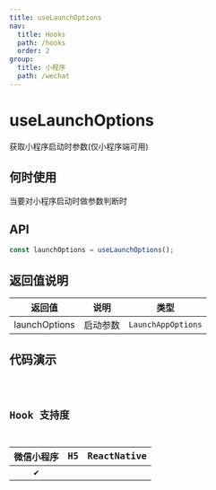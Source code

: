 ```yaml
---
title: useLaunchOptions
nav:
  title: Hooks
  path: /hooks
  order: 2
group:
  title: 小程序
  path: /wechat
---
```


# useLaunchOptions

获取小程序启动时参数(仅小程序端可用)

## 何时使用

当要对小程序启动时做参数判断时

## API

```ts
const launchOptions = useLaunchOptions();
```

## 返回值说明

| 返回值        | 说明     | 类型               |
| ------------- | -------- | ------------------ |
| launchOptions | 启动参数 | `LaunchAppOptions` |

## 代码演示

<code src="useLaunchOptions/index" group="wechat" />

## Hook 支持度

| 微信小程序 | H5  | ReactNative |
| :--------: | :-: | :---------: |
|     ✔️     |     |             |
